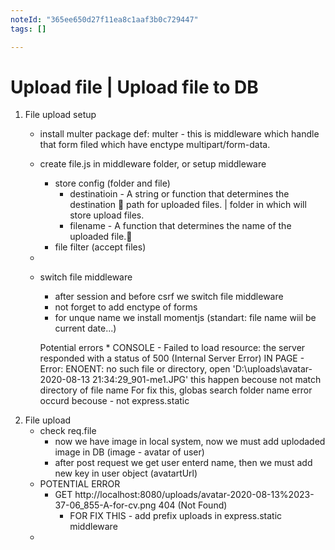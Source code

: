 ```yaml
---
noteId: "365ee650d27f11ea8c1aaf3b0c729447"
tags: []

---
```


# 
# Upload file |  Upload file to DB
 1. File upload setup
    * install multer package
        def: multer - this is middleware which handle that form filed which have enctype multipart/form-data.
    * create file.js in middleware folder, or setup middleware
        * store config (folder and file)
            * destinatioin - A string or function that determines the destination 📁 path for uploaded files. | folder in which will store upload files.
            * filename - A function that determines the name of the uploaded file.📰
        * file filter (accept files)
    * 
    * switch file middleware
        * after session and before csrf we switch file middleware
        * not forget to add enctype of forms
        * for unque name we  install momentjs (standart: file name wiil be current date...)

        Potential errors
            * CONSOLE - Failed to load resource: the server responded with a status of 500 (Internal Server Error)
            IN PAGE - Error: ENOENT: no such file or directory, open 'D:\uploads\avatar-2020-08-13 21:34:29_901-me1.JPG' 
                this happen becouse not match directory of file name
                    For fix this, globas search folder name
                error occurd becouse - not express.static
 2. File upload
    * check req.file 
        * now we have image in local system, now we must add uplodaded image in DB (image - avatar of user)
        * after post request we get user enterd name, then we must add new key in user object (avatartUrl)
    * POTENTIAL ERROR   
        * GET http://localhost:8080/uploads/avatar-2020-08-13%2023-37-06_855-A-for-cv.png 404 (Not Found)
            * FOR FIX THIS - add prefix uploads in express.static middleware
    *